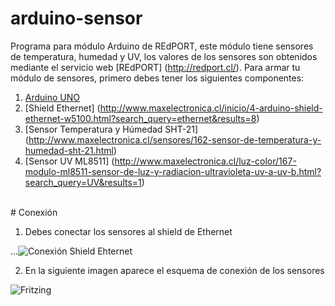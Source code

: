 # arduino-sensor
Programa para módulo Arduino de REdPORT, este módulo tiene sensores de temperatura, humedad y UV, los valores de los sensores son obtenidos mediante el servicio web [REdPORT] (http://redport.cl/). Para armar tu módulo de sensores, primero debes tener los siguientes componentes:

1. [Arduino UNO](http://www.maxelectronica.cl/inicio/25-arduino-uno-r3-cable-usb-5-cables-m-m-5-cables-h-h.html)
2. [Shield Ethernet] (http://www.maxelectronica.cl/inicio/4-arduino-shield-ethernet-w5100.html?search_query=ethernet&results=8)
3. [Sensor Temperatura y Húmedad SHT-21] (http://www.maxelectronica.cl/sensores/162-sensor-de-temperatura-y-humedad-sht-21.html)
4. [Sensor UV ML8511] (http://www.maxelectronica.cl/luz-color/167-modulo-ml8511-sensor-de-luz-y-radiacion-ultravioleta-uv-a-uv-b.html?search_query=UV&results=1)

</br>
# Conexión 

1. Debes conectar los sensores al shield de Ethernet

...![Conexión Shield Ehternet](http://microfun.es/img/web5.jpg "Conexión Shield Ehternet")

2. En la siguiente imagen aparece el esquema de conexión de los sensores

![Fritzing]()
